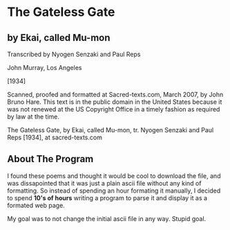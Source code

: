 # The Gateless Gate

## by Ekai, called Mu-mon

Transcribed by Nyogen Senzaki and Paul Reps

John Murray, Los Angeles

[1934]

Scanned, proofed and formatted at Sacred-texts.com, March 2007, by John Bruno Hare. This text is in the public domain in the United States because it was not renewed at the US Copyright Office in a timely fashion as required by law at the time.

The Gateless Gate, by Ekai, called Mu-mon, tr. Nyogen Senzaki and Paul Reps [1934], at sacred-texts.com

## About The Program

I found these poems and thought it would be cool to download the file, and was dissapointed that it was just a plain ascii file without any kind of formatting. So instead of spending an hour formating it manually, I decided to spend **10's of hours** writing a program to parse it and display it as a formated web page.

My goal was to not change the initial ascii file in any way. Stupid goal.




